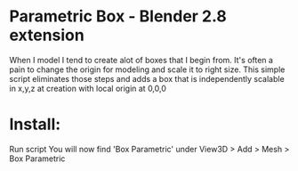 # Parametric Box - Blender 2.8 extension
When I model I tend to create alot of boxes that I begin from. It's often a pain to change the origin for modeling and scale it to right size. 
This simple script eliminates those steps and adds a box that is independently scalable in x,y,z at creation with local origin at 0,0,0

# Install:
Run script
You will now find 'Box Parametric' under View3D > Add > Mesh > Box Parametric